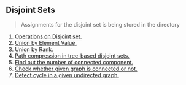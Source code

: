 Disjoint Sets
-------------
>Assignments for the disjoint set is being stored in the directory

1. [Operations on Disjoint set.](https://github.com/albertmunda/iaap/blob/master/assign09/quest.01.c)
2. [Union by Element Value.](https://github.com/albertmunda/iaap/blob/master/assign09/quest.02.c)
3. [Union by Rank.](https://github.com/albertmunda/iaap/blob/master/assign09/quest.03.c)
4. [Path compression in tree-based disjoint sets.](https://github.com/albertmunda/iaap/blob/master/assign09/quest.04.c)
5. [Find out the number of connected component.](https://github.com/albertmunda/iaap/blob/master/assign09/quest.05.c)
6. [Check whether given graph is connected or not.](https://github.com/albertmunda/iaap/blob/master/assign09/quest.06.c)
7. [Detect cycle in a given undirected graph.](https://github.com/albertmunda/iaap/blob/master/assign09/quest.07.c)
